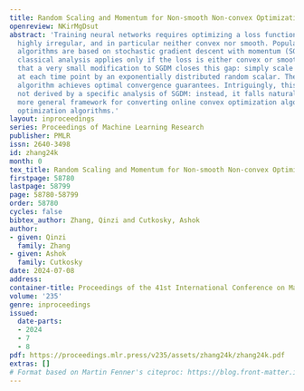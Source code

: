 ```yaml
---
title: Random Scaling and Momentum for Non-smooth Non-convex Optimization
openreview: NKirMgDsut
abstract: 'Training neural networks requires optimizing a loss function that may be
  highly irregular, and in particular neither convex nor smooth. Popular training
  algorithms are based on stochastic gradient descent with momentum (SGDM), for which
  classical analysis applies only if the loss is either convex or smooth. We show
  that a very small modification to SGDM closes this gap: simply scale the update
  at each time point by an exponentially distributed random scalar. The resulting
  algorithm achieves optimal convergence guarantees. Intriguingly, this result is
  not derived by a specific analysis of SGDM: instead, it falls naturally out of a
  more general framework for converting online convex optimization algorithms to non-convex
  optimization algorithms.'
layout: inproceedings
series: Proceedings of Machine Learning Research
publisher: PMLR
issn: 2640-3498
id: zhang24k
month: 0
tex_title: Random Scaling and Momentum for Non-smooth Non-convex Optimization
firstpage: 58780
lastpage: 58799
page: 58780-58799
order: 58780
cycles: false
bibtex_author: Zhang, Qinzi and Cutkosky, Ashok
author:
- given: Qinzi
  family: Zhang
- given: Ashok
  family: Cutkosky
date: 2024-07-08
address:
container-title: Proceedings of the 41st International Conference on Machine Learning
volume: '235'
genre: inproceedings
issued:
  date-parts:
  - 2024
  - 7
  - 8
pdf: https://proceedings.mlr.press/v235/assets/zhang24k/zhang24k.pdf
extras: []
# Format based on Martin Fenner's citeproc: https://blog.front-matter.io/posts/citeproc-yaml-for-bibliographies/
---
```

